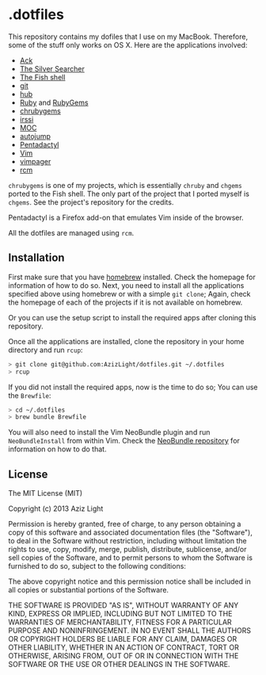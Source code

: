 .dotfiles
=========

This repository contains my dofiles that I use on my MacBook. Therefore, some of the stuff only works on OS X. Here are the applications involved:

- [Ack](http://beyondgrep.com/)
- [The Silver Searcher](https://github.com/ggreer/the_silver_searcher)
- [The Fish shell](http://fishshell.com/)
- [git](http://git-scm.com/)
- [hub](http://hub.github.com/)
- [Ruby](https://www.ruby-lang.org/) and [RubyGems](http://rubygems.org/)
- [chrubygems](https://github.com/AzizLight/chrubygems)
- [irssi](http://www.irssi.org/)
- [MOC](http://moc.daper.net/)
- [autojump](https://github.com/joelthelion/autojump)
- [Pentadactyl](http://5digits.org/pentadactyl/)
- [Vim](http://www.vim.org/)
- [vimpager](https://github.com/rkitover/vimpager)
- [rcm](https://github.com/thoughtbot/rcm)

`chrubygems` is one of my projects, which is essentially `chruby` and `chgems` ported to the Fish shell. The only part of the project that I ported myself is `chgems`. See the project's repository for the credits.

Pentadactyl is a Firefox add-on that emulates Vim inside of the browser.

All the dotfiles are managed using `rcm`.

Installation
------------

First make sure that you have [homebrew](http://brew.sh/) installed. Check the homepage for information of how to do so. Next, you need to install all the applications specified above using homebrew or with a simple `git clone`; Again, check the homepage of each of the projects if it is not available on homebrew.

Or you can use the setup script to install the required apps after cloning this repository.

Once all the applications are installed, clone the repository in your home directory and run `rcup`:

```sh
> git clone git@github.com:AzizLight/dotfiles.git ~/.dotfiles
> rcup
```

If you did not install the required apps, now is the time to do so; You can use the `Brewfile`:

```sh
> cd ~/.dotfiles
> brew bundle Brewfile
```

You will also need to install the Vim NeoBundle plugin and run `NeoBundleInstall` from within Vim. Check the [NeoBundle repository](https://github.com/Shougo/neobundle.vim) for information on how to do that.

License
-------

The MIT License (MIT)

Copyright (c) 2013 Aziz Light

Permission is hereby granted, free of charge, to any person obtaining a copy
of this software and associated documentation files (the "Software"), to deal
in the Software without restriction, including without limitation the rights
to use, copy, modify, merge, publish, distribute, sublicense, and/or sell
copies of the Software, and to permit persons to whom the Software is
furnished to do so, subject to the following conditions:

The above copyright notice and this permission notice shall be included in
all copies or substantial portions of the Software.

THE SOFTWARE IS PROVIDED "AS IS", WITHOUT WARRANTY OF ANY KIND, EXPRESS OR
IMPLIED, INCLUDING BUT NOT LIMITED TO THE WARRANTIES OF MERCHANTABILITY,
FITNESS FOR A PARTICULAR PURPOSE AND NONINFRINGEMENT. IN NO EVENT SHALL THE
AUTHORS OR COPYRIGHT HOLDERS BE LIABLE FOR ANY CLAIM, DAMAGES OR OTHER
LIABILITY, WHETHER IN AN ACTION OF CONTRACT, TORT OR OTHERWISE, ARISING FROM,
OUT OF OR IN CONNECTION WITH THE SOFTWARE OR THE USE OR OTHER DEALINGS IN
THE SOFTWARE.
